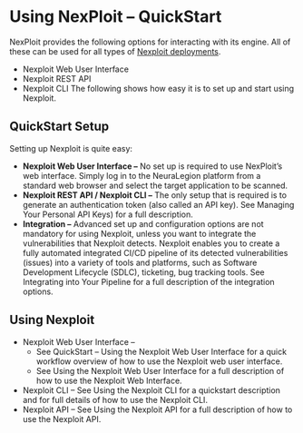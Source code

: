 # Using NexPloit – QuickStart
NexPloit provides the following options for interacting with its engine. All of these can be used for all types of [Nexploit deployments](guide/introduction/deployment-options.md).
* Nexploit Web User Interface
* Nexploit REST API
* Nexploit CLI
The following shows how easy it is to set up and start using Nexploit.

## QuickStart Setup
Setting up Nexploit is quite easy:
* **Nexploit Web User Interface –** No set up is required to use NexPloit’s web interface. Simply log in to the NeuraLegion platform from a standard web browser and select the target application to be scanned. 
* **Nexploit REST API / Nexploit CLI –** The only setup that is required is to generate an authentication token (also called an API key). See Managing Your Personal API Keys) for a full description. 
* **Integration –** Advanced set up and configuration options are not mandatory for using Nexploit, unless you want to integrate the vulnerabilities that Nexploit detects. Nexploit enables you to create a fully automated integrated CI/CD pipeline of its detected vulnerabilities (issues) into a variety of tools and platforms, such as Software Development Lifecycle (SDLC), ticketing, bug tracking tools. See Integrating into Your Pipeline for a full description of the integration options.

## Using Nexploit
* Nexploit Web User Interface – 
    * See QuickStart – Using the Nexploit Web User Interface for a quick workflow overview of how to use the Nexploit web user interface. 
    * See Using the Nexploit Web User Interface for a full description of how to use the Nexploit Web Interface.
* Nexploit CLI – See Using the Nexploit CLI for a quickstart description and for full details of how to use the Nexploit CLI.
* Nexploit API – See Using the Nexploit API for a full description of how to use the Nexploit API.
